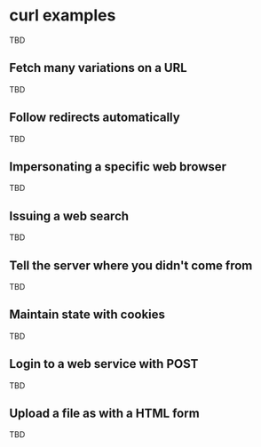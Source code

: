 # curl examples

TBD

## Fetch many variations on a URL

TBD

## Follow redirects automatically

TBD

## Impersonating a specific web browser

TBD

## Issuing a web search

TBD

## Tell the server where you didn't come from

TBD

## Maintain state with cookies

TBD

## Login to a web service with POST

TBD

## Upload a file as with a HTML form

TBD
